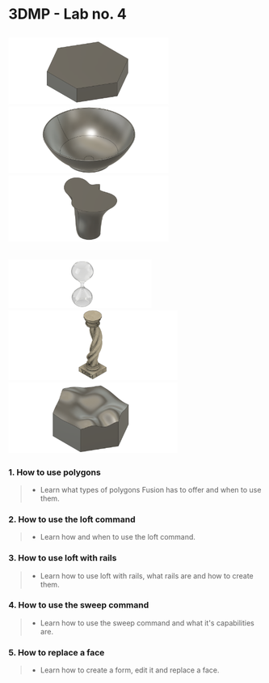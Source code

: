 # 3DMP - Lab no. 4
<img src="https://github.com/Burdun/3DMP/blob/main/Labs/Lab%234/Lab%234.1/Hexagonal_Prism.png" width=317><img src="https://github.com/Burdun/3DMP/blob/main/Labs/Lab%234/Lab%234.2/Bowl.png" width=317><img src="https://github.com/Burdun/3DMP/blob/main/Labs/Lab%234/Lab%234.3/Abstract_Body.png" width=317>
------------------------------------------------------------------------------------------------------------
<img src="https://github.com/Burdun/3DMP/blob/main/Labs/Lab%234/Lab%234.3/Hourglass.png" width=282.5><img src="https://github.com/Burdun/3DMP/blob/main/Labs/Lab%234/Lab%234.4/Twisted_Column.png" width=334.5><img src="https://github.com/Burdun/3DMP/blob/main/Labs/Lab%234/Lab%234.5/Abstract_Hexagonal_Prism.png" width=334.5>
-------------------------------------------------------------------------------------------------------------------------
### 1. How to use polygons
> - Learn what types of polygons Fusion has to offer and when to use them.
### 2. How to use the loft command
> - Learn how and when to use the loft command.
### 3. How to use loft with rails
> - Learn how to use loft with rails, what rails are and how to create them.
### 4. How to use the sweep command
> - Learn how to use the sweep command and what it's capabilities are.
### 5. How to replace a face
> - Learn how to create a form, edit it and replace a face.
